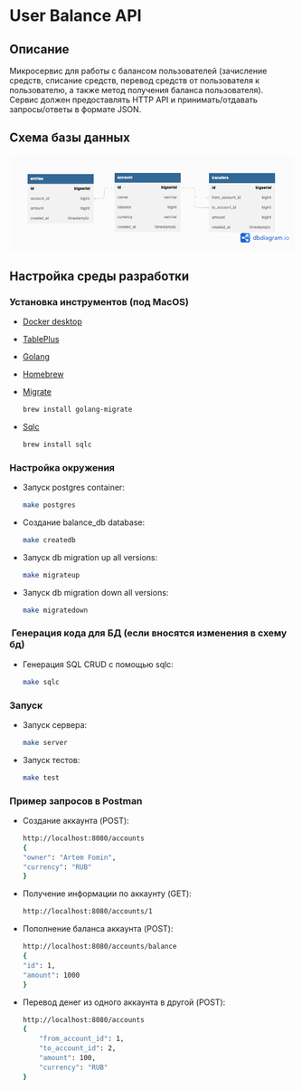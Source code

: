 # User Balance API

## Описание
Микросервис для работы с балансом пользователей (зачисление средств, списание средств, перевод средств от пользователя к пользователю, а также метод получения баланса пользователя). Сервис должен предоставлять HTTP API и принимать/отдавать запросы/ответы в формате JSON.

## Схема базы данных
![Схема базы данных](balance_db.png)


## Настройка среды разработки

### Установка инструментов (под MacOS)

- [Docker desktop](https://www.docker.com/products/docker-desktop)
- [TablePlus](https://tableplus.com/)
- [Golang](https://golang.org/)
- [Homebrew](https://brew.sh/)
- [Migrate](https://github.com/golang-migrate/migrate/tree/master/cmd/migrate)

    ```bash
    brew install golang-migrate
    ```

- [Sqlc](https://github.com/kyleconroy/sqlc#installation)

    ```bash
    brew install sqlc
    ```

### Настройка окружения

- Запуск postgres container:

    ```bash
    make postgres
    ```

- Создание balance_db database:

    ```bash
    make createdb
    ```

- Запуск db migration up all versions:

    ```bash
    make migrateup
    ```

- Запуск db migration down all versions:

    ```bash
    make migratedown
    ```

###  Генерация кода для БД (если вносятся изменения в схему бд)

- Генерация SQL CRUD с помощью sqlc:

    ```bash
    make sqlc


### Запуск

- Запуск сервера:

    ```bash
    make server
    ```

- Запуск тестов:

    ```bash
    make test
    ```

### Пример запросов в Postman

- Создание аккаунта (POST):
    ```bash
    http://localhost:8080/accounts
    {
    "owner": "Artem Fomin",
    "currency": "RUB"
    }
    ```

- Получение информации по аккаунту (GET):
    ```bash
    http://localhost:8080/accounts/1
    ```

- Пополнение баланса аккаунта (POST):
    ```bash
    http://localhost:8080/accounts/balance
    {
    "id": 1,
    "amount": 1000
    }
    ```
- Перевод денег из одного аккаунта в другой (POST):
    ```bash
    http://localhost:8080/accounts
    {
        "from_account_id": 1,
        "to_account_id": 2,
        "amount": 100,
        "currency": "RUB"
    }
    ```